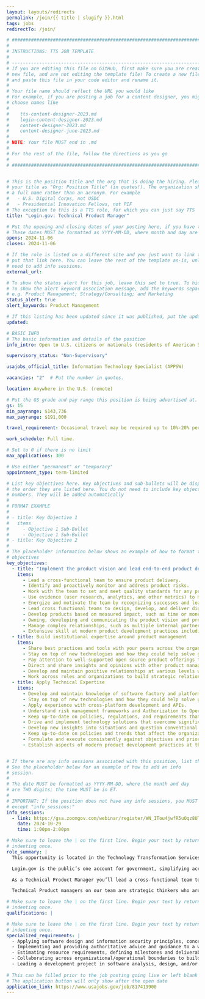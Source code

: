 ```yaml
---
layout: layouts/redirects
permalink: /join/{{ title | slugify }}.html
tags: jobs
redirectTo: /join/

# ###############################################################################
#                                                                              #
# INSTRUCTIONS: TTS JOB TEMPLATE                                               #
#                                                                              #
# -----------------------------------------------------------------------------#
# If you are editing this file on GitHub, first make sure you are creating a   #
# new file, and are not editing the template file! To create a new file, copy  #
# and paste this file in your code editor and rename it.                       #
#                                                                              #
# Your file name should reflect the URL you would like                         #
# For example, if you are posting a job for a content designer, you might      #
# choose names like                                                            #
#                                                                              #
#    tts-content-designer-2023.md                                              #
#    login-content-designer-2023.md                                            #
#    content-designer-2023.md                                                  #
#    content-designer-june-2023.md                                             #
#                                                                              #
# NOTE: Your file MUST end in .md                                              #
#                                                                              #
# For the rest of the file, follow the directions as you go                    #
#                                                                              #
# ###############################################################################


# This is the position title and the org that is doing the hiring. Please format
# your title as "Org: Position Title" (in quotes!). The organization should be
# a full name rather than an acronym. For example
#   - U.S. Digital Corps, not USDC
#   - Presidential Innovation Fellows, not PIF
# The exception to this is a TTS role, for which you can just say TTS
title: "Login.gov: Technical Product Manager"

# Put the opening and closing dates of your posting here, if you have them
# These dates MUST be formatted as YYYY-MM-DD, where month and day are 2-digits
opens: 2024-11-06
closes: 2024-11-06

# If the role is listed on a different site and you just want to link to it,
# put that link here. You can leave the rest of the template as-is, unless you
# need to add info sessions.
external_url:

# To show the status alert for this job, leave this set to true. To hide it, change to false
# To show the alert keyword association message, add the keywords separated by a semi-colon
# e.g. Product Management; Strategy/Consulting; and Marketing
status_alert: true
alert_keywords: Product Management

# If this listing has been updated since it was published, put the updated date below in YYYY-MM-DD format.
updated:

# BASIC INFO
# The basic information and details of the position
info_intro: Open to U.S. citizens or nationals (residents of American Samoa and Swains Island). Subject to background check.

supervisory_status: "Non-Supervisory"

usajobs_official_title: Information Technology Specialist (APPSW)

vacancies: "2"  # Put the number in quotes.

location: Anywhere in the U.S. (remote)

# Put the GS grade and pay range this position is being advertised at. For SES positions, set the value of gs to SES.
gs: 15
min_payrange: $143,736
max_payrange: $191,000

travel_requirement: Occasional travel may be required up to 10%-20% per year.

work_schedule: Full time.

# Set to 0 if there is no limit
max_applications: 300

# Use either "permanent" or "temporary"
appointment_type: term-limited

# List key objectives here. Key objectives and sub-bullets will be displayed in
# the order they are listed here. You do not need to include key objective
# numbers. They will be added automatically
#
# FORMAT EXAMPLE
#
# - title: Key Objective 1
#   items
#     - Objective 1 Sub-Bullet
#     - Objective 1 Sub-Bullet
# - title: Key Objective 2
#
# The placeholder information below shows an example of how to format the key
# objectives
key_objectives:
  - title: "Implement the product vision and lead end-to-end product development"
    items:
      - Lead a cross-functional team to ensure product delivery.
      - Identify and proactively monitor and address product risks.
      - Work with the team to set and meet quality standards for any product you build.
      - Use evidence (user research, analytics, and other metrics) to make product decisions.
      - Energize and motivate the team by recognizing successes and learning from failures.
      - Lead cross functional teams to design, develop, and deliver digital products or services.
      - Develop products based on measured impact, such as time or money saved or value created.
      - Owning, developing and communicating the product vision and product roadmap.
      - Manage complex relationships, such as multiple internal partners, significant executive oversight, or multiple distinct user groups.
      - Extensive skill at modern product development practices including agile/iterative software development, use of open source tools or techniques, and user-centered product approaches.
  - title: Build institutional expertise around product management
    items:
      - Share best practices and tools with your peers across the organization.
      - Stay on top of new technologies and how they could help solve government problems.
      - Pay attention to well-supported open source product offerings that can be reused in a government context to solve common problems.
      - Direct and share insights and opinions with other product managers, contributing to our growing culture of product management.
      - Develop and maintain positive relationships at various levels within an organization and champion diversity, equity, inclusion, and accessibility.
      - Work across roles and organizations to build strategic relationships, achieve common goals, and to resolve sensitive issues.
  - title: Apply Technical Expertise
    items:
      - Develop and maintain knowledge of software factory and platform concepts and how they are leveraged in government.
      - Stay on top of new technologies and how they could help solve government problems.
      - Apply experience with cross-platform development and APIs.
      - Understand risk management frameworks and Authorization to Operate (ATO) concepts.
      - Keep up-to-date on policies, regulations, and requirements that impact digital services.
      - Drive and implement technology solutions that overcome significant challenges resulting from complex or bureaucratic environments or technically difficult problems.
      - Develop new insights into situations and question conventional approaches.
      - Keep up-to-date on policies and trends that affect the organization and shape stakeholders’ views.
      - Formulate and execute consistently against objectives and priorities.
      - Establish aspects of modern product development practices at the organizational level including agile/iterative software development, use of open source tools or techniques, and user-centered product approaches.


# If there are any info sessions associated with this position, list them here
# See the placeholder below for an example of how to add an info
# session.
#
# The date MUST be formatted as YYYY-MM-DD, where the month and day
# are TWO digits; the time MUST be in ET.
#
# IMPORTANT: If the position does not have any info sessions, you MUST delete everything
# except "info_sessions:"
info_sessions:
  - link: https://gsa.zoomgov.com/webinar/register/WN_ITou4jwfR5uOqz8UTyS9mw#/registration
    date: 2024-10-29
    time: 1:00pm-2:00pm

# Make sure to leave the | on the first line. Begin your text by returning to the next line and
# indenting once.
role_summary: |
  This opportunity is located in the Technology Transformation Services (TTS) Solutions Division’s Login.gov team. The Login.gov team is remote-first and is composed of experts across product development, software engineering, cybersecurity, and platform engineering.

  Login.gov is the public’s one account for government, simplifying access to government benefits and services for members of the public by enabling them to reuse one secure account across government agencies, and improving the security of government systems by enabling agencies to leverage a shared technology service to provide strong authentication and identity verification services to their customers.This opportunity is located in the Technology Transformation Services (TTS) Solutions Division’s Login.gov.

  As a Technical Product Manager you’ll lead a cross-functional team to deliver products using agile methodologies and modern software development practices while building capacity for product innovation in government.

  Technical Product managers on our team are strategic thinkers who are comfortable defining a compelling vision and designing a measurable strategy to achieve that vision. Decisive leaders who know how to motivate cross-functional teams to build the right thing. Comfortable with the software development lifecycle, modern automated development and operation tools, and federal security and compliance standards.

# Make sure to leave the | on the first line. Begin your text by returning to the next line and
# indenting once.
qualifications: |

# Make sure to leave the | on the first line. Begin your text by returning to the next line and
# indenting once.
specialized_requirements: |
  - Applying software design and information security principles, concepts, methods, standards, and practices.
  - Implementing and providing authoritative advice and guidance to a wide array of management, staff, and other stakeholders to ensure the  confidentiality, integrity, and availability of digital services/platforms/products on a broad, complex spectrum impacting government entities.
  - Estimating resource requirements, defining milestones and deliverables, monitoring activities, and evaluating and reporting on accomplishments.
  - Collaborating across organizational/operational boundaries to build strategic relationships and resolving sensitive IT issues.
  - Leading a development project in software analysis, design, and/or development and implementation for a new system or enhancement to an existing IT system; including applying software development methodologies. 
  
# This can be filled prior to the job posting going live or left blank #
# The application button will only show after the open date            #
application_link: https://www.usajobs.gov/job/817419900
---
```

